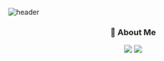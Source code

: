 ![header](https://capsule-render.vercel.app/api?type=waving&color=gradient&height=200&section=header&text=Seunghyun%20Lee&fontSize=50&animation=fadeIn&fontAlignY=38&descAlignY=51&descAlign=62)

<div align="center">
    <h3>
        <font color="#202020">🎯 About Me</font>
    </h3>
</div>

<p align = "center">
    <a href="https://leverest-sh.tistory.com/"><img src="https://img.shields.io/badge/Tistory-20C997?style=for-the-badge&logo=Velog&logoColor=white"></a>
    <a href="https://www.instagram.com/seunghyuni.ee/"><img src="https://img.shields.io/badge/Instagram-E4405F?style=for-the-badge&logo=Instagram&logoColor=white"></a>
</p>
